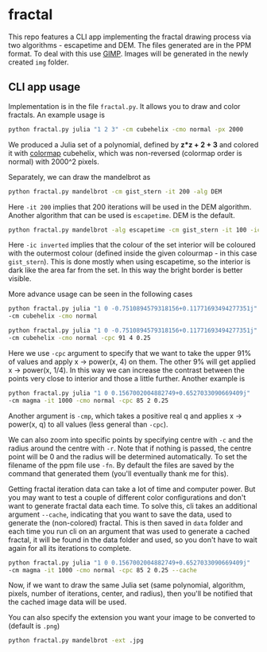 # fractal
This repo features a CLI app implementing the fractal drawing process via two algorithms - escapetime and DEM. The files generated are in the PPM format. To deal with this use [GIMP](https://www.gimp.org/). Images will be generated in the newly created `img` folder.

## CLI app usage
Implementation is in the file `fractal.py`. It allows you to draw and color fractals. An example usage is

```bash
python fractal.py julia "1 2 3" -cm cubehelix -cmo normal -px 2000
````

We produced a Julia set of a polynomial, defined by **z*z + 2 + 3** and colored it with [colormap](https://matplotlib.org/stable/tutorials/colors/colormaps.html) cubehelix, which was non-reversed (colormap order is normal) with 2000^2 pixels. 

Separately, we can draw the mandelbrot as

``` bash
python fractal.py mandelbrot -cm gist_stern -it 200 -alg DEM
```

Here `-it 200` implies that 200 iterations will be used in the DEM algorithm. Another algorithm that can be used is `escapetime`. DEM is the default.

```bash
python fractal.py mandelbrot -alg escapetime -cm gist_stern -it 100 -ic inverted
```

Here `-ic inverted` implies that the colour of the set interior will be coloured with the outermost colour (defined inside the given colourmap - in this case `gist_stern`). This is done mostly when using escapetime, so the interior is dark like the area far from the set. In this way the bright border is better visible. 

More advance usage can be seen in the following cases

```bash
python fractal.py julia "1 0 -0.7510894579318156+0.11771693494277351j" 
-cm cubehelix -cmo normal
```

```bash
python fractal.py julia "1 0 -0.7510894579318156+0.11771693494277351j" 
-cm cubehelix -cmo normal -cpc 91 4 0.25
```

Here we use `-cpc` argument to specify that we want to take the upper 91% of values and apply x -> power(x, 4) on them. The other 9% will get applied x -> power(x, 1/4). In this way we can increase the contrast between the points very close to interior and those a little further. Another example is

```bash
python fractal.py julia "1 0 0.1567002004882749+0.6527033090669409j" 
-cm magma -it 1000 -cmo normal -cpc 85 2 0.25
```

Another argument is `-cmp`, which takes a positive real q and applies x -> power(x, q) to all values (less general than `-cpc`).

We can also zoom into specific points by specifying centre with `-c` and the radius around the centre with `-r`. Note that if nothing is passed, the centre point will be 0 and the radius will be determined automatically. To set the filename of the ppm file use `-fn`. By default the files are saved by the command that generated them (you'll eventually thank me for this).

Getting fractal iteration data can take a lot of time and computer power. But you may want to test a couple of different color configurations and don't want to generate fractal data each time. To solve this, cli takes an additional argument `--cache`, indicating that you want to save the data, used to generate the (non-colored) fractal. This is then saved in `data` folder and each time you run cli on an argument that was used to generate a cached fractal, it will be found in the data folder and used, so you don't have to wait again for all its iterations to complete.

```bash
python fractal.py julia "1 0 0.1567002004882749+0.6527033090669409j" 
-cm magma -it 1000 -cmo normal -cpc 85 2 0.25 --cache
```

Now, if we want to draw the same Julia set (same polynomial, algorithm, pixels, number of iterations, center, and radius), then you'll be notified that the cached image data will be used.

You can also specify the extension you want your image to be converted to (default is `.png`)

```bash
python fractal.py mandelbrot -ext .jpg
```